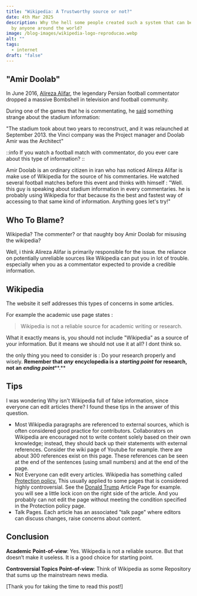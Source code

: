 ```yaml
---
title: "Wikipedia: A Trustworthy source or not?"
date: 4th Mar 2025
description: Why the hell some people created such a system that can be edited
  by anyone around the world?
image: /blog-images/wikipedia-logo-reproducao.webp
alt: ""
tags:
  - internet
draft: "false"
---
```


## "Amir Doolab"

In June 2016, [Alireza Alifar](https://fa.wikipedia.org/wiki/%D8%B9%D9%84%DB%8C%D8%B1%D8%B6%D8%A7_%D8%B9%D9%84%DB%8C%D9%81%D8%B1), the legendary Persian football commentator dropped a massive Bombshell in television and football community.

During one of the games that he is commentating, he [said](https://www.aparat.com/v/09zPS) something strange about the stadium information:

"The stadium took about two years to reconstruct, and it was relaunched at September 2013. the Vinci company was the Project manager and Doolab Amir was the Architect"

::info
If you watch a football match with commentator, do you ever care about this type of information?
::

Amir Doolab is an ordinary citizen in iran who has noticed Alireza Alifar is make use of Wikipedia for the source of his commentaries. He watched several football matches before this event and thinks with himself : "Well. this guy is speaking about stadium information in every commentaries. he is probably using Wikipedia for that because its the best and fastest way of accessing to that same kind of information. Anything goes let's try!"

## Who To Blame?

Wikipedia? The commenter? or that naughty boy Amir Doolab for misusing the wikipedia?

Well, i think Alireza Alifar is primarily responsible for the issue. the reliance on potentially unreliable sources like Wikipedia can put you in lot of trouble. especially when you as a commentator expected to provide a credible information.

## Wikipedia

The website it self addresses this types of concerns in some articles.

For example the academic use page states :

> Wikipedia is not a reliable source for academic writing or research.

What it exactly means is, you should not include "Wikipedia" as a source of your information. But it means we should not use it at all? I dont think so.

the only thing you need to consider is : Do your research properly and wisely. **Remember that** ***any*** **encyclopedia is a** ***starting point*** **for research, not an** ***ending point***\*\*.\*\*

## Tips

I was wondering Why isn't Wikipedia full of false information, since everyone can edit articles there? I found these tips in the answer of this question.

- Most Wikipedia paragraphs are referenced to external sources, which is often considered good practice for contributors. Collaborators on Wikipedia are encouraged not to write content solely based on their own knowledge; instead, they should back up their statements with external references. Consider the wiki page of Youtube for example. there are about 300 references exist on this page. These references can be seen at the end of the sentences (using small numbers) and at the end of the page.
- Not Everyone can edit every articles. Wikipedia has something called[ Protection policy.](https://en.wikipedia.org/wiki/Wikipedia\:Protection_policy) This usually applied to some pages that is considered highly controversial. See the [Donald Trump](https://en.wikipedia.org/wiki/Donald_Trump) Article Page for example. you will see a little lock icon on the right side of the article. And you probably can not edit the page without meeting the condition specified in the Protection policy page.
- Talk Pages. Each article has an associated "talk page" where editors can discuss changes, raise concerns about content.

## Conclusion

**Academic Point-of-view**: Yes. Wikipedia is not a reliable source. But that doesn’t make it useless. It is a good choice for starting point.

**Controversial Topics Point-of-view**: Think of Wikipedia as some Repository that sums up the mainstream news media.

[Thank you for taking the time to read this post!]
